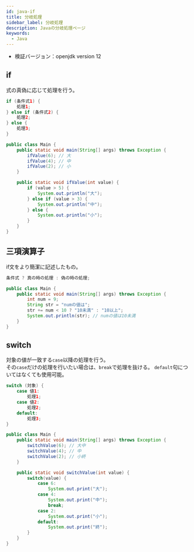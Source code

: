 ```yaml
---
id: java-if
title: 分岐処理
sidebar_label: 分岐処理
description: Javaの分岐処理ページ
keywords:
  - Java
---
```


- 検証バージョン：openjdk version 12

## if
式の真偽に応じて処理を行う。

```java
if (条件式1) {
    処理1;
} else if (条件式2) {
    処理2;
} else {
    処理3;
}
```
```java
public class Main {
    public static void main(String[] args) throws Exception {
        ifValue(6); // 大
        ifValue(4); // 中
        ifValue(2); // 小
    }

    public static void ifValue(int value) {
        if (value > 5) {
            System.out.println("大");
        } else if (value > 3) {
            System.out.println("中");
        } else {
            System.out.println("小");
        }
    }
}
```

## 三項演算子
if文をより簡潔に記述したもの。

```java
条件式 ? 真の時の処理 : 偽の時の処理;
```
```java
public class Main {
    public static void main(String[] args) throws Exception {
        int num = 9;
        String str = "numの値は";
        str += num < 10 ? "10未満" : "10以上";
        System.out.println(str); // numの値は10未満
    }
}
```

## switch
対象の値が一致する`case`以降の処理を行う。  
その`case`だけの処理を行いたい場合は、`break`で処理を抜ける。
`default`句についてはなくても使用可能。

```java
switch (対象) {
    case 値1:
        処理1;
    case 値2:
        処理2;
    default:
        処理3;
}
```
```java
public class Main {
    public static void main(String[] args) throws Exception {
        switchValue(6); // 大中
        switchValue(4); // 中
        switchValue(2); // 小終
    }

    public static void switchValue(int value) {
        switch(value) {
            case 6:
                System.out.print("大");
            case 4:
                System.out.print("中");
                break;
            case 2:
                System.out.print("小");
            default:
                System.out.print("終");
        }
    }
}
```
